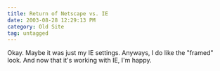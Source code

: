 ```yaml
---
title: Return of Netscape vs. IE
date: 2003-08-28 12:29:13 PM
category: Old Site
tag: untagged
---
```


Okay. Maybe it was just my IE settings. Anyways, I do like the "framed" look. And now that it's working with IE, I'm happy.
